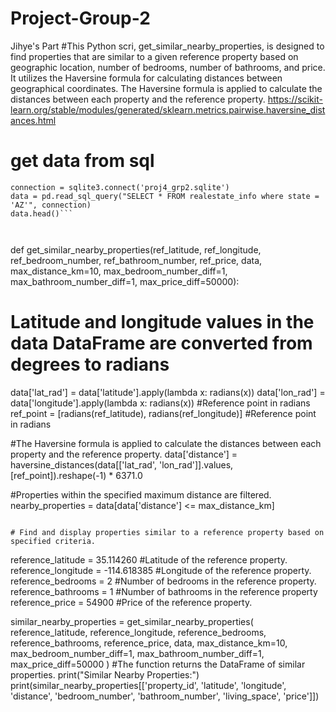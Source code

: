 # Project-Group-2
Jihye's Part
#This Python scri, get_similar_nearby_properties, is designed to find properties that are similar to a given reference property based on geographic location, number of bedrooms, number of bathrooms, and price. It utilizes the Haversine formula for calculating distances between geographical coordinates.
The Haversine formula is applied to calculate the distances between each property and the reference property.
https://scikit-learn.org/stable/modules/generated/sklearn.metrics.pairwise.haversine_distances.html

# get data from sql 
```
connection = sqlite3.connect('proj4_grp2.sqlite')
data = pd.read_sql_query("SELECT * FROM realestate_info where state = 'AZ'", connection)
data.head()```



```
def get_similar_nearby_properties(ref_latitude, ref_longitude, ref_bedroom_number, 
                                  ref_bathroom_number, ref_price, data, max_distance_km=10,
                                max_bedroom_number_diff=1, max_bathroom_number_diff=1, max_price_diff=50000):
  # Latitude and longitude values in the data DataFrame are converted from degrees to radians
   data['lat_rad'] = data['latitude'].apply(lambda x: radians(x))
    data['lon_rad'] = data['longitude'].apply(lambda x: radians(x))
  #Reference point in radians
    ref_point = [radians(ref_latitude), radians(ref_longitude)]  #Reference point in radians
    

   #The Haversine formula is applied to calculate the distances between each property and the reference property.
    data['distance'] = haversine_distances(data[['lat_rad', 'lon_rad']].values, [ref_point]).reshape(-1) * 6371.0

  #Properties within the specified maximum distance are filtered.
    nearby_properties = data[data['distance'] <= max_distance_km]
```

# Find and display properties similar to a reference property based on specified criteria. 
```
reference_latitude = 35.114260 #Latitude of the reference property.
reference_longitude = -114.618385 #Longitude of the reference property.
reference_bedrooms = 2  #Number of bedrooms in the reference property.
reference_bathrooms = 1 #Number of bathrooms in the reference property
reference_price = 54900 #Price of the reference property.

similar_nearby_properties = get_similar_nearby_properties(
    reference_latitude, reference_longitude, reference_bedrooms, reference_bathrooms, reference_price,
    data, max_distance_km=10, max_bedroom_number_diff=1, max_bathroom_number_diff=1, max_price_diff=50000
)
#The function returns the DataFrame of similar properties.
print("Similar Nearby Properties:")
print(similar_nearby_properties[['property_id', 'latitude', 'longitude', 'distance', 'bedroom_number', 'bathroom_number', 'living_space', 'price']])
```

